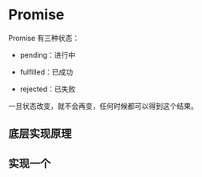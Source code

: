 # Promise

Promise 有三种状态：

* pending：进行中

* fulfilled：已成功

* rejected：已失败

一旦状态改变，就不会再变，任何时候都可以得到这个结果。

## 底层实现原理

## 实现一个






